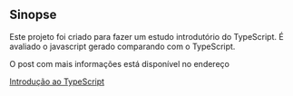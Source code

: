 ## Sinopse
Este projeto foi criado para fazer um estudo introdutório do TypeScript. É avaliado o javascript gerado comparando com o TypeScript.

O post com mais informações está disponível no endereço

[Introdução ao TypeScript](http://aplicacoesweb.blogspot.com.br/2017/02/introducao-ao-typescript.html)